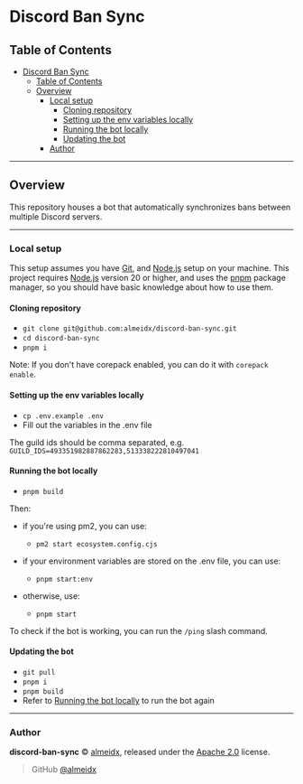 # Discord Ban Sync

## Table of Contents

- [Discord Ban Sync](#discord-ban-sync)
  - [Table of Contents](#table-of-contents)
  - [Overview](#overview)
    - [Local setup](#local-setup)
      - [Cloning repository](#cloning-repository)
      - [Setting up the env variables locally](#setting-up-the-env-variables-locally)
      - [Running the bot locally](#running-the-bot-locally)
      - [Updating the bot](#updating-the-bot)
    - [Author](#author)

---

## Overview

This repository houses a bot that automatically synchronizes bans between multiple Discord servers.

---

### Local setup

This setup assumes you have [Git], and [Node.js] setup on your machine. This project requires [Node.js] version 20 or higher, and uses the [pnpm] package manager, so you should have basic knowledge about how to use them.

#### Cloning repository

- `git clone git@github.com:almeidx/discord-ban-sync.git`
- `cd discord-ban-sync`
- `pnpm i`

Note: If you don't have corepack enabled, you can do it with `corepack enable`.

#### Setting up the env variables locally

- `cp .env.example .env`
- Fill out the variables in the .env file

The guild ids should be comma separated, e.g. `GUILD_IDS=493351982887862283,513338222810497041`

#### Running the bot locally

- `pnpm build`

Then:

- if you're using pm2, you can use:
  - `pm2 start ecosystem.config.cjs`

- if your environment variables are stored on the .env file, you can use:
  - `pnpm start:env`

- otherwise, use:
  - `pnpm start`

To check if the bot is working, you can run the `/ping` slash command.

#### Updating the bot

- `git pull`
- `pnpm i`
- `pnpm build`
- Refer to [Running the bot locally] to run the bot again

---

### Author

**discord-ban-sync** © [almeidx], released under the [Apache 2.0] license.

> GitHub [@almeidx]

[git]: https://git-scm.com/
[node.js]: https://nodejs.org
[pnpm]: https://pnpm.io/
[apache 2.0]: https://github.com/almeidx/discord-ban-sync/blob/main/LICENSE
[almeidx]: https://almeidx.dev
[@almeidx]: https://github.com/almeidx
[running the bot locally]: #running-the-bot-locally
